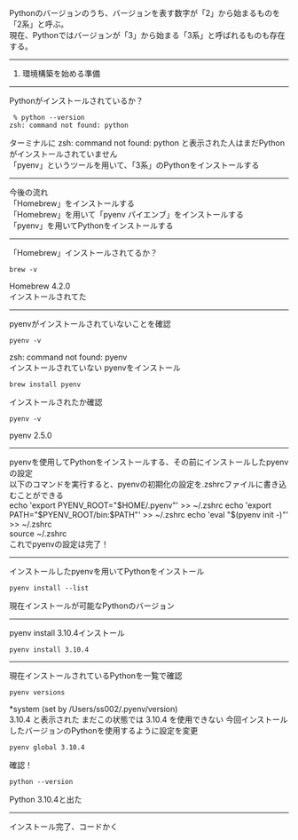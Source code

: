 Pythonのバージョンのうち、バージョンを表す数字が「2」から始まるものを「2系」と呼ぶ。  
現在、Pythonではバージョンが「3」から始まる「3系」と呼ばれるものも存在する。  
***
1. 環境構築を始める準備
***
Pythonがインストールされているか？  
```
 % python --version
zsh: command not found: python
```
ターミナルに zsh: command not found: python と表示された人はまだPythonがインストールされていません  
「pyenv」というツールを用いて、「3系」のPythonをインストールする
***
今後の流れ  
「Homebrew」をインストールする  
「Homebrew」を用いて「pyenv パイエンブ」をインストールする  
「pyenv」を用いてPythonをインストールする 
***
「Homebrew」インストールされてるか？
```
brew -v
```
Homebrew 4.2.0  
インストールされてた  
***
pyenvがインストールされていないことを確認  
```
pyenv -v
```
zsh: command not found: pyenv   
インストールされていない 
pyenvをインストール
```
brew install pyenv
```
インストールされたか確認  
```
pyenv -v
```
pyenv 2.5.0  
***
pyenvを使用してPythonをインストールする、その前にインストールしたpyenvの設定  
以下のコマンドを実行すると、pyenvの初期化の設定を.zshrcファイルに書き込むことができる  
echo 'export PYENV_ROOT="$HOME/.pyenv"' >> ~/.zshrc  
echo 'export PATH="$PYENV_ROOT/bin:$PATH"' >> ~/.zshrc  
echo 'eval "$(pyenv init -)"' >> ~/.zshrc  
source ~/.zshrc  
これでpyenvの設定は完了！  
***
インストールしたpyenvを用いてPythonをインストール  
```
pyenv install --list
```
現在インストールが可能なPythonのバージョン  
***
pyenv install 3.10.4インストール  
```
pyenv install 3.10.4
```
***
現在インストールされているPythonを一覧で確認  
```
pyenv versions
```
*system (set by /Users/ss002/.pyenv/version)  
  3.10.4
  と表示された
  まだこの状態では 3.10.4 を使用できない
  今回インストールしたバージョンのPythonを使用するように設定を変更
  ```
  pyenv global 3.10.4
  ```
  確認！
  ```
  python --version
  ```
  Python 3.10.4と出た
  ***
インストール完了、コードかく

